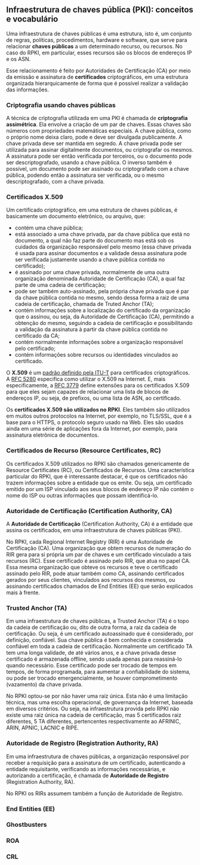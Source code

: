 ## Infraestrutura de chaves pública (PKI): conceitos e vocabulário

Uma infraestrutura de chaves públicas é uma estrutura, isto é, um conjunto de regras, políticas, procedimentos, hardware e software, que serve para relacionar **chaves públicas** a um determinado recurso, ou recursos. No caso do RPKI, em particular, esses recursos são os blocos de endereços IP e os ASN. 

Esse relacionamento é feito por Autoridades de Certificação (CA) por meio da emissão e assinatura de **certificados** criptográficos, em uma estrutura organizada hierarquicamente de forma que é possível realizar a validação das informações.

### Criptografia usando chaves públicas

A técnica de criptografia utilizada em uma PKI é chamada de **criptografia assimétrica**. Ela envolve a criação de um par de chaves. Essas chaves são números com propriedades matemáticas especiais. A chave pública, como o próprio nome deixa claro, pode e deve ser divulgada publicamente. A chave privada deve ser mantida em segredo. A chave privada pode ser utilizada para assinar digitalmente documentos, ou criptografar os mesmos. A assinatura pode ser então verificada por terceiros, ou o documento pode ser descriptografado, usando a chave pública. O inverso também é possível, um documento pode ser assinado ou criptografado com a chave pública, podendo então a assinatura ser verificada, ou o mesmo descriptografado, com a chave privada.

### Certificados X.509

Um certificado criptográfico, em uma estrutura de chaves públicas, é basicamente um documento eletrônico, ou arquivo, que:
- contém uma chave pública;
- está associado a uma chave privada, par da chave pública que está no documento, a qual não faz parte do documento mas está sob os cuidados da organização responsável pelo mesmo (essa chave privada é usada para assinar documentos e a validade dessa assinatura pode ser verificada justamente usando a chave pública contida no certificado);
- é assinado por uma chave privada, normalmente de uma outra organização denominada Autoridade de Certificação (CA), a qual faz parte de uma cadeia de certificação;
- pode ser também auto-assinado, pela própria chave privada que é par da chave pública contida no mesmo, sendo dessa forma a raiz de uma cadeia de certificação, chamada de Truted Anchor (TA);
- contém informações sobre a localização do certificado da organização que o assinou, ou seja, da Autoridade de Certificação (CA), permitindo a obtenção do mesmo, seguindo a cadeia de certificação e possibilitando a validação da assinatura à partir da chave pública contida no certificado da CA;
- contém normalmente informações sobre a organização responsável pelo certificado;
- contém informações sobre recursos ou identidades vinculados ao certificado.

O **X.509** é um [padrão definido pela ITU-T](https://www.itu.int/ITU-T/recommendations/rec.aspx?rec=X.509) para certificados criptográficos. A [RFC 5280](https://tools.ietf.org/html/rfc5280) especifica como utilizar o X.509 na Internet. E, mais especificamente, a [RFC 3779](https://tools.ietf.org/html/rfc3779) define extensões para os certificados X.509 para que eles sejam capazes de relacionar uma lista de blocos de endereços IP, ou seja, de prefixos, ou uma lista de ASN, ao certificado.

Os **certificados X.509 são utilizados no RPKI**. Eles também são utilizados em muitos outros protocolos na Internet, por exemplo, no TLS/SSL, que é a base para o HTTPS, o protocolo seguro usado na Web. Eles são usados ainda em uma série de aplicações fora da Internet, por exemplo, para assinatura eletrônica de documentos.

### Certificados de Recurso (Resource Certificates, RC)

Os certificados X.509 utilizados no RPKI são chamados genericamente de Resource Certificates (RC), ou Certificados de Recursos. Uma característica particular do RPKI, que é interessante destacar, é que os certificados não trazem informações sobre a entidade que os emite. Ou seja, um certificado emitido por um ISP vinculado aos seus blocos de endereço IP não contém o nome do ISP ou outras informações que possam identificá-lo. 

### Autoridade de Certificação (Certification Authority, CA)

A **Autoridade de Certificação** (Certification Authority, CA) é a entidade que assina os certificados, em uma infraestrutura de chaves públicas (PKI).

No RPKI, cada Regional Internet Registry (RIR) é uma Autoridade de Certificação (CA). Uma organização que obtem recursos de numeração do RIR gera para si própria um par de chaves e um certificado vinculado a tais recursos (RC). Esse certificado é assinado pelo RIR, que atua no papel CA. Essa mesma organização que obteve os recursos e teve o certificado assinado pelo RIR, pode atuar também como CA, assinando certificados gerados por seus clientes, vinculados aos recursos dos mesmos, ou assinando certificados chamados de End Entities (EE) que serão explicados mais à frente.

### Trusted Anchor (TA)

Em uma infraestrutura de chaves públicas, a Trusted Anchor (TA) é o topo da cadeia de certificação ou, dito de outra forma, a raiz da cadeia de certificação. Ou seja, é um certificado autoassinado que é considerado, por definição, confiável. Sua chave pública é bem conhecida e considerada confiável em toda a cadeia de certificação. Normalmente um certificado TA tem uma longa validade, de até vários anos, e a chave privada desse certificado é armazenada offline, sendo usada apenas para reassiná-lo quando necessário. Esse certificado pode ser trocado de tempos em tempos, de forma programada, para aumentar a confiabilidade do sistema, ou pode ser trocado emergencialmente, se houver comprometimento (vazamento) da chave privada. 

No RPKI optou-se por não haver uma raiz única. Esta não é uma limitação técnica, mas uma escolha operacional, de governança da Internet, baseada em diversos critérios. Ou seja, na infraestrutura provida pelo RPKI não existe uma raiz única na cadeia de certificação, mas 5 certificados raiz diferentes, 5 TA diferentes, pertencentes respectivamente ao AFRINIC, ARIN, APNIC, LACNIC e RIPE. 

### Autoridade de Registro (Registration Authority, RA)

Em uma infraestrutura de chaves públicas, a organização responsável por receber a requisição para a assinatura de um certificado, autenticando a entidade requisitante, verificando as informações necessárias, e autorizando a certificação, é chamada de **Autoridade de Registro** (Registration Authority, RA).

No RPKI os RIRs assumem também a função de Autoridade de Registro. 


### End Entities (EE)

### Ghostbusters

### ROA

### CRL




